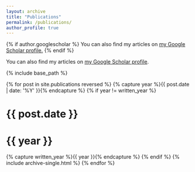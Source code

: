 ```yaml
---
layout: archive
title: "Publications"
permalink: /publications/
author_profile: true
---
```


{% if author.googlescholar %}
  You can also find my articles on <u><a href="{{author.googlescholar}}">my Google Scholar profile</a>.</u>
{% endif %}

You can also find my articles on <a href="https://scholar.google.com/citations?user=YCHJZOMAAAAJ&hl=en">my Google Scholar profile</a>.

{% include base_path %}

{% for post in site.publications reversed %}
  {% capture year %}{{ post.date | date: '%Y' }}{% endcapture %}
  {% if year != written_year %}
    <h1>{{ post.date }}</h1>
    <h1>{{ year }}</h1>
    {% capture written_year %}{{ year }}{% endcapture %}
  {% endif %}
  {% include archive-single.html %}
{% endfor %}

